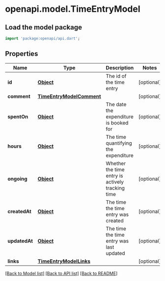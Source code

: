# openapi.model.TimeEntryModel

## Load the model package
```dart
import 'package:openapi/api.dart';
```

## Properties
Name | Type | Description | Notes
------------ | ------------- | ------------- | -------------
**id** | [**Object**](.md) | The id of the time entry | [optional] 
**comment** | [**TimeEntryModelComment**](TimeEntryModelComment.md) |  | [optional] 
**spentOn** | [**Object**](.md) | The date the expenditure is booked for | [optional] 
**hours** | [**Object**](.md) | The time quantifying the expenditure | [optional] 
**ongoing** | [**Object**](.md) | Whether the time entry is actively tracking time | [optional] 
**createdAt** | [**Object**](.md) | The time the time entry was created | [optional] 
**updatedAt** | [**Object**](.md) | The time the time entry was last updated | [optional] 
**links** | [**TimeEntryModelLinks**](TimeEntryModelLinks.md) |  | [optional] 

[[Back to Model list]](../README.md#documentation-for-models) [[Back to API list]](../README.md#documentation-for-api-endpoints) [[Back to README]](../README.md)


